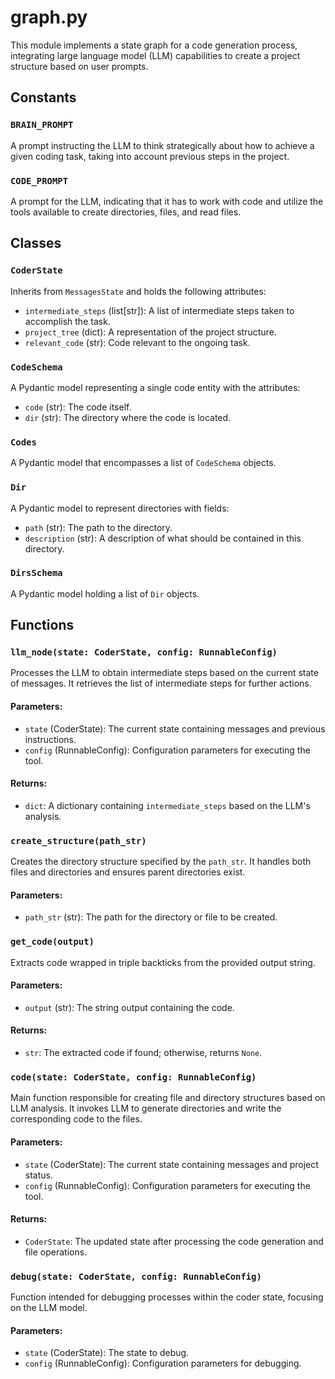 # graph.py

This module implements a state graph for a code generation process, integrating large language model (LLM) capabilities to create a project structure based on user prompts.

## Constants

### `BRAIN_PROMPT`

A prompt instructing the LLM to think strategically about how to achieve a given coding task, taking into account previous steps in the project.

### `CODE_PROMPT`

A prompt for the LLM, indicating that it has to work with code and utilize the tools available to create directories, files, and read files.

## Classes

### `CoderState`

Inherits from `MessagesState` and holds the following attributes:
- `intermediate_steps` (list[str]): A list of intermediate steps taken to accomplish the task.
- `project_tree` (dict): A representation of the project structure.
- `relevant_code` (str): Code relevant to the ongoing task.

### `CodeSchema`

A Pydantic model representing a single code entity with the attributes:
- `code` (str): The code itself.
- `dir` (str): The directory where the code is located.

### `Codes`

A Pydantic model that encompasses a list of `CodeSchema` objects.

### `Dir`

A Pydantic model to represent directories with fields:
- `path` (str): The path to the directory.
- `description` (str): A description of what should be contained in this directory.

### `DirsSchema`

A Pydantic model holding a list of `Dir` objects.

## Functions

### `llm_node(state: CoderState, config: RunnableConfig)`

Processes the LLM to obtain intermediate steps based on the current state of messages. It retrieves the list of intermediate steps for further actions.

#### Parameters:
- `state` (CoderState): The current state containing messages and previous instructions.
- `config` (RunnableConfig): Configuration parameters for executing the tool.

#### Returns:
- `dict`: A dictionary containing `intermediate_steps` based on the LLM's analysis.

### `create_structure(path_str)`

Creates the directory structure specified by the `path_str`. It handles both files and directories and ensures parent directories exist.

#### Parameters:
- `path_str` (str): The path for the directory or file to be created.

### `get_code(output)`

Extracts code wrapped in triple backticks from the provided output string.

#### Parameters:
- `output` (str): The string output containing the code.

#### Returns:
- `str`: The extracted code if found; otherwise, returns `None`.

### `code(state: CoderState, config: RunnableConfig)`

Main function responsible for creating file and directory structures based on LLM analysis. It invokes LLM to generate directories and write the corresponding code to the files.

#### Parameters:
- `state` (CoderState): The current state containing messages and project status.
- `config` (RunnableConfig): Configuration parameters for executing the tool.

#### Returns:
- `CoderState`: The updated state after processing the code generation and file operations.

### `debug(state: CoderState, config: RunnableConfig)`

Function intended for debugging processes within the coder state, focusing on the LLM model.

#### Parameters:
- `state` (CoderState): The state to debug.
- `config` (RunnableConfig): Configuration parameters for debugging.